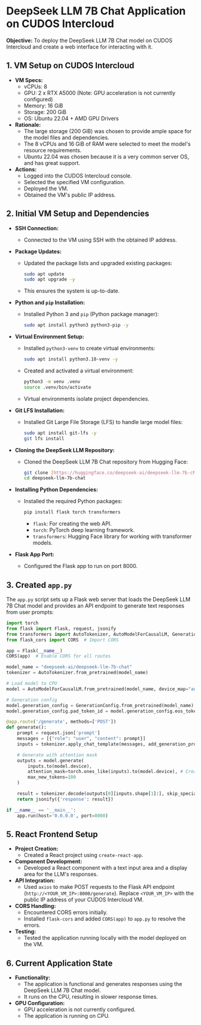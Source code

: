 # DeepSeek LLM 7B Chat Application on CUDOS Intercloud

**Objective:** To deploy the DeepSeek LLM 7B Chat model on CUDOS Intercloud and create a web interface for interacting with it.

## 1. VM Setup on CUDOS Intercloud

* **VM Specs:**
    * vCPUs: 8
    * GPU: 2 x RTX A5000 (Note: GPU acceleration is not currently configured)
    * Memory: 16 GiB
    * Storage: 200 GiB
    * OS: Ubuntu 22.04 + AMD GPU Drivers
* **Rationale:**
    * The large storage (200 GiB) was chosen to provide ample space for the model files and dependencies.
    * The 8 vCPUs and 16 GiB of RAM were selected to meet the model's resource requirements.
    * Ubuntu 22.04 was chosen because it is a very common server OS, and has great support.
* **Actions:**
    * Logged into the CUDOS Intercloud console.
    * Selected the specified VM configuration.
    * Deployed the VM.
    * Obtained the VM's public IP address.

## 2. Initial VM Setup and Dependencies

* **SSH Connection:**
    * Connected to the VM using SSH with the obtained IP address.
* **Package Updates:**
    * Updated the package lists and upgraded existing packages:
        ```bash
        sudo apt update
        sudo apt upgrade -y
        ```
    * This ensures the system is up-to-date.
* **Python and `pip` Installation:**
    * Installed Python 3 and `pip` (Python package manager):
        ```bash
        sudo apt install python3 python3-pip -y
        ```
* **Virtual Environment Setup:**
    * Installed `python3-venv` to create virtual environments:
        ```bash
        sudo apt install python3.10-venv -y
        ```
    * Created and activated a virtual environment:
        ```bash
        python3 -m venv .venv
        source .venv/bin/activate
        ```
    * Virtual environments isolate project dependencies.
* **Git LFS Installation:**
    * Installed Git Large File Storage (LFS) to handle large model files:
        ```bash
        sudo apt install git-lfs -y
        git lfs install
        ```
* **Cloning the DeepSeek LLM Repository:**
    * Cloned the DeepSeek LLM 7B Chat repository from Hugging Face:
        ```bash
        git clone [https://huggingface.co/deepseek-ai/deepseek-llm-7b-chat](https://huggingface.co/deepseek-ai/deepseek-llm-7b-chat)
        cd deepseek-llm-7b-chat
        ```
* **Installing Python Dependencies:**
    * Installed the required Python packages:
        ```bash
        pip install flask torch transformers
        ```
        * `flask`: For creating the web API.
        * `torch`: PyTorch deep learning framework.
        * `transformers`: Hugging Face library for working with transformer models.

* **Flask App Port:**
    * Configured the Flask app to run on port 8000.

## 3. Created `app.py`
The `app.py` script sets up a Flask web server that loads the DeepSeek LLM 7B Chat model and provides an API endpoint to generate text responses from user prompts:

```python
import torch
from flask import Flask, request, jsonify
from transformers import AutoTokenizer, AutoModelForCausalLM, GenerationConfig
from flask_cors import CORS  # Import CORS

app = Flask(__name__)
CORS(app)  # Enable CORS for all routes

model_name = "deepseek-ai/deepseek-llm-7b-chat"
tokenizer = AutoTokenizer.from_pretrained(model_name)

# Load model to CPU
model = AutoModelForCausalLM.from_pretrained(model_name, device_map="auto", torch_dtype=torch.bfloat16)

# Generation config
model.generation_config = GenerationConfig.from_pretrained(model_name)
model.generation_config.pad_token_id = model.generation_config.eos_token_id

@app.route('/generate', methods=['POST'])
def generate():
    prompt = request.json['prompt']
    messages = [{"role": "user", "content": prompt}]
    inputs = tokenizer.apply_chat_template(messages, add_generation_prompt=True, return_tensors="pt") # Get input tensors

    # Generate with attention mask
    outputs = model.generate(
        inputs.to(model.device),
        attention_mask=torch.ones_like(inputs).to(model.device), # Create attention mask
        max_new_tokens=100
    )

    result = tokenizer.decode(outputs[0][inputs.shape[1]:], skip_special_tokens=True)
    return jsonify({'response': result})

if __name__ == '__main__':
    app.run(host='0.0.0.0', port=8000)
```

## 5. React Frontend Setup

* **Project Creation:**
    * Created a React project using `create-react-app`.
* **Component Development:**
    * Developed a React component with a text input area and a display area for the LLM's responses.
* **API Integration:**
    * Used `axios` to make POST requests to the Flask API endpoint (`http://<YOUR_VM_IP>:8000/generate`). Replace `<YOUR_VM_IP>` with the public IP address of your CUDOS Intercloud VM.
* **CORS Handling:**
    * Encountered CORS errors initially.
    * Installed `flask-cors` and added `CORS(app)` to `app.py` to resolve the errors.
* **Testing:**
    * Tested the application running locally with the model deployed on the VM.

## 6. Current Application State

* **Functionality:**
    * The application is functional and generates responses using the DeepSeek LLM 7B Chat model.
    * It runs on the CPU, resulting in slower response times.
* **GPU Configuration:**
    * GPU acceleration is not currently configured.
    * The application is running on CPU.
